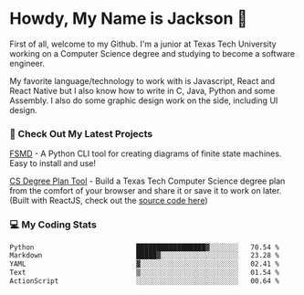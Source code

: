 # Howdy, My Name is Jackson 🤠

First of all, welcome to my Github. I'm a junior at Texas Tech University working on a Computer Science degree and studying to become a software engineer.

My favorite language/technology to work with is Javascript, React and React Native but I also know how to write in C, Java, Python and some Assembly. 
I also do some graphic design work on the side, including UI design.

### 🔨 Check Out My Latest Projects
[FSMD](https://github.com/jaxcksn/FSMD) - A Python CLI tool for creating diagrams of finite state machines. Easy to install and use!

[CS Degree Plan Tool](https://csplan.jaxcksn.dev/) - Build a Texas Tech Computer Science degree plan from the comfort of your browser and share it or save it to work on later. (Built with ReactJS, check out the [source code here](https://github.com/jaxcksn/CompSciDegreePlan))

<!---
jaxcksn/jaxcksn is a ✨ special ✨ repository because its `README.md` (this file) appears on your GitHub profile.
You can click the Preview link to take a look at your changes.
--->

### 💻 My Coding Stats
<!--START_SECTION:waka-->

```txt
Python                         █████████████████▓░░░░░░░   70.54 %
Markdown                       █████▓░░░░░░░░░░░░░░░░░░░   23.28 %
YAML                           ▓░░░░░░░░░░░░░░░░░░░░░░░░   02.41 %
Text                           ▒░░░░░░░░░░░░░░░░░░░░░░░░   01.54 %
ActionScript                   ░░░░░░░░░░░░░░░░░░░░░░░░░   00.64 %
```

<!--END_SECTION:waka-->
